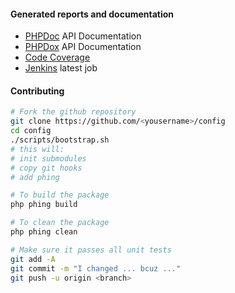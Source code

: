 <!---
title: Miscellaneous
author: Robin Radic
-->

#### Generated reports and documentation
- [PHPDoc](http://radic.nl:8080/job/laradic-config/PHPDOC_Report) API Documentation
- [PHPDox](http://radic.nl:8080/job/laradic-config/PHPDOX_Documentation) API Documentation
- [Code Coverage](http://radic.nl:8080/job/laradic-config/cloverphp) 
- [Jenkins](http://radic.nl:8080/job/laradic-config) latest job

#### Contributing
```bash
# Fork the github repository
git clone https://github.com/<yousername>/config
cd config
./scripts/bootstrap.sh 
# this will:
# init submodules
# copy git hooks
# add phing 

# To build the package
php phing build

# To clean the package
php phing clean

# Make sure it passes all unit tests
git add -A
git commit -m "I changed ... bcuz ..."
git push -u origin <branch>
```
